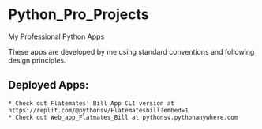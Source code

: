 # Python_Pro_Projects
My Professional Python Apps

These apps are developed by me using standard conventions and following design principles.

## Deployed Apps:
    * Check out Flatemates' Bill App CLI version at  https://replit.com/@pythonsv/Flatematesbill?embed=1
    * Check out Web_app_Flatmates_Bill at pythonsv.pythonanywhere.com
